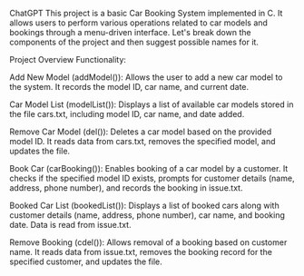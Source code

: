 
ChatGPT
This project is a basic Car Booking System implemented in C. It allows users to perform various operations related to car models and bookings through a menu-driven interface. Let's break down the components of the project and then suggest possible names for it.

Project Overview
Functionality:

Add New Model (addModel()): Allows the user to add a new car model to the system. It records the model ID, car name, and current date.

Car Model List (modelList()): Displays a list of available car models stored in the file cars.txt, including model ID, car name, and date added.

Remove Car Model (del()): Deletes a car model based on the provided model ID. It reads data from cars.txt, removes the specified model, and updates the file.

Book Car (carBooking()): Enables booking of a car model by a customer. It checks if the specified model ID exists, prompts for customer details (name, address, phone number), and records the booking in issue.txt.

Booked Car List (bookedList()): Displays a list of booked cars along with customer details (name, address, phone number), car name, and booking date. Data is read from issue.txt.

Remove Booking (cdel()): Allows removal of a booking based on customer name. It reads data from issue.txt, removes the booking record for the specified customer, and updates the file.
